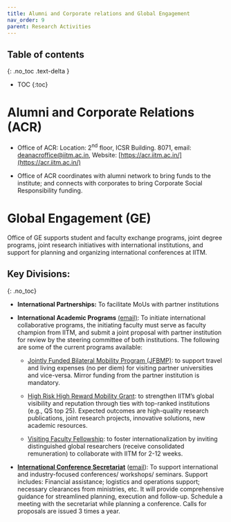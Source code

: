```yaml
---
title: Alumni and Corporate relations and Global Engagement
nav_order: 9
parent: Research Activities
---
```


## Table of contents
{: .no_toc .text-delta } 
* TOC
{:toc}

# Alumni and Corporate Relations (ACR)

* Office of ACR: Location: 2<sup>nd</sup> floor, ICSR Building. 8071, email: [deanacroffice@iitm.ac.in](mailto:deanacroffice@iitm.ac.in), Website: [https://acr.iitm.ac.in/](https://acr.iitm.ac.in/)

* Office of ACR coordinates with alumni network to bring funds to the institute; and connects with corporates to bring Corporate Social Responsibility funding. 
   
# Global Engagement (GE)
Office of GE supports student and faculty exchange programs, joint degree programs, joint research initiatives with international institutions, and support for planning and organizing international conferences at IITM.

## Key Divisions:
{: .no_toc}
* **International Partnerships:** To facilitate MoUs with partner institutions

* **International Academic Programs** [(email)](mailto:global.relations@ge.iitm.ac.in): To initiate international collaborative programs, the initiating faculty must serve as faculty champion from IITM, and submit a joint proposal with partner institution for review by the steering committee of both institutions. The following are some of the current programs available:

  * [Jointly Funded Bilateral Mobility Program (JFBMP)](https://ge.iitm.ac.in/programs/faculty-mobility/jfbmp):  to support travel and living expenses (no per diem) for visiting partner universities and vice-versa. Mirror funding from the partner institution is mandatory.

  * [High Risk High Reward Mobility Grant](https://ge.iitm.ac.in/programs/faculty-mobility/hrhrg): to strengthen IITM’s global visibility and reputation through ties with top-ranked institutions (e.g., QS top 25). Expected outcomes are high-quality research publications, joint research projects, innovative solutions, new academic resources.

  * [Visiting Faculty Fellowship](https://ge.iitm.ac.in/programs/ioe/visiting-faculty-scheme): to foster internationalization by inviting distinguished global researchers (receive consolidated remuneration) to collaborate with IITM for 2-12 weeks.

* **[International Conference Secretariat](https://ge.iitm.ac.in/international-conference-secretariat)** ([email](mailto:conferences@ge.iitm.ac.in)): 
To support international and industry-focused conferences/ workshops/ seminars. Support includes: Financial assistance; logistics and operations support; necessary clearances from ministries, etc. It will provide comprehensive guidance for streamlined planning, execution and follow-up. Schedule a meeting with the secretariat while planning a conference. Calls for proposals are issued 3 times a year.
